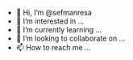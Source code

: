- 👋 Hi, I’m @sefmanresa
- 👀 I’m interested in ...
- 🌱 I’m currently learning ...
- 💞️ I’m looking to collaborate on ...
- 📫 How to reach me ...

<!---
sefmanresa/sefmanresa is a ✨ special ✨ repository because its `README.md` (this file) appears on your GitHub profile.
You can click the Preview link to take a look at your changes.
--->
